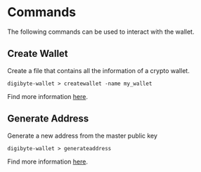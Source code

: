 # Commands

The following commands can be used to interact with the wallet.

## Create Wallet

Create a file that contains all the information of a crypto wallet.

```
digibyte-wallet > createwallet -name my_wallet
```

Find more information [here](createwallet.md).

## Generate Address

Generate a new address from the master public key

```
digibyte-wallet > generateaddress
```

Find more information [here](generateaddress.md).